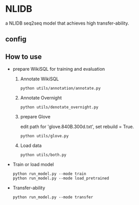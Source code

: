 # NLIDB
a NLIDB seq2seq model that achieves high transfer-ability. 

## config

## How to use
- prepare WikiSQL for training and evaluation

  1. Annotate WikiSQL
  
         python utils/annotation/annotate.py
    
  2. Annotate Overnight
  
         python utils/denotate_overnight.py
         
  3. prepare Glove
      
     edit path for 'glove.840B.300d.txt', set rebuild = True.
     
         python utils/glove.py
      
  4. Load data
      
         python utils/both.py
      
- Train or load model 
    
      python run_model.py --mode train
      python run_model.py --mode load_pretrained
      
- Transfer-ability
      
      python run_model.py --mode transfer
